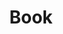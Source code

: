 ---
pid: MX47
title: Book
location_transcription: Malcolm
zipcode: '19139'
outside_phl: 
neighborhood: Walnut Hill
age: '8'
age_range: 6-13
instagram: 
image_file_name: MX_47.jpg
proposal_transcription: |-
  Book
  Malcolm
topic: African Americans,Figure,History,Human Rights
topic_summary: 0, 0, 0, 0
type: Book
keywords_other: 
credit: Nysiah Wilson
image_labels: 
twitter: 
facebook: 
permalink: "/monuments/mx47/"
layout: item-page
---